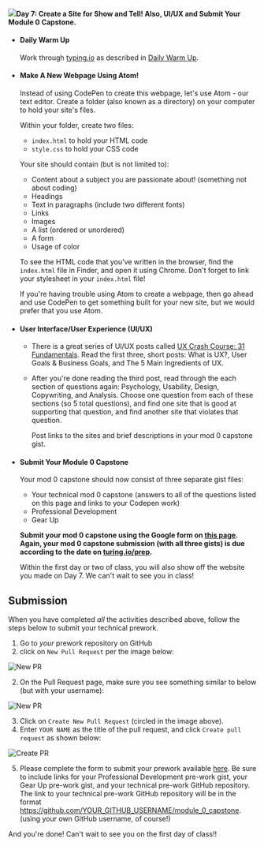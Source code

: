 #### ![](https://cdn4.iconfinder.com/data/icons/ionicons/512/icon-arrow-right-b-128.png)Day 7: Create a Site for Show and Tell! Also, UI/UX and Submit Your Module 0 Capstone.

*   #### Daily Warm Up
    
    Work through [typing.io](https://typing.io/) as described in [Daily Warm Up](#daily).
    
*   #### Make A New Webpage Using Atom!
    
    Instead of using CodePen to create this webpage, let's use Atom - our text editor. Create a folder (also known as a directory) on your computer to hold your site's files.
    
    Within your folder, create two files:
    
    *   `index.html` to hold your HTML code
    *   `style.css` to hold your CSS code
    
    Your site should contain (but is not limited to):
    
    *   Content about a subject you are passionate about! (something not about coding)
    *   Headings
    *   Text in paragraphs (include two different fonts)
    *   Links
    *   Images
    *   A list (ordered or unordered)
    *   A form
    *   Usage of color
    
    To see the HTML code that you've written in the browser, find the `index.html` file in Finder, and open it using Chrome. Don't forget to link your stylesheet in your `index.html` file!
    
    If you're having trouble using Atom to create a webpage, then go ahead and use CodePen to get something built for your new site, but we would prefer that you use Atom.
    
*   #### User Interface/User Experience (UI/UX)
    
    *   There is a great series of UI/UX posts called [UX Crash Course: 31 Fundamentals](http://thehipperelement.com/post/75476711614/ux-crash-course-31-fundamentals). Read the first three, short posts: What is UX?, User Goals & Business Goals, and The 5 Main Ingredients of UX.
    *   After you're done reading the third post, read through the each section of questions again: Psychology, Usability, Design, Copywriting, and Analysis. Choose one question from each of these sections (so 5 total questions), and find one site that is good at supporting that question, and find another site that violates that question.
        
        Post links to the sites and brief descriptions in your mod 0 capstone gist.
        
*   #### Submit Your Module 0 Capstone
    
    Your mod 0 capstone should now consist of three separate gist files:
    
    *   Your technical mod 0 capstone (answers to all of the questions listed on this page and links to your Codepen work)
    *   Professional Development
    *   Gear Up
    
    **Submit your mod 0 capstone using the Google form on [this page](https://sites.google.com/casimircreative.com/enrollment/mod-0-capstone-fka-pre-work). Again, your mod 0 capstone submission (with all three gists) is due according to the date on [turing.io/prep](https://www.turing.io/prep).**
    
    Within the first day or two of class, you will also show off the website you made on Day 7. We can't wait to see you in class!
    
## Submission

When you have completed *all* the activities described above, follow the steps below to submit your technical prework.

1. Go to *your* prework repository on GitHub
1. click on `New Pull Request` per the image below:

![New PR](https://i.imgur.com/lGKNxwC.png)

2. On the Pull Request page, make sure you see something similar to below (but with your username):

![New PR](https://i.imgur.com/CwJH8os.png)

3. Click on `Create New Pull Request` (circled in the image above).
4. Enter `YOUR NAME` as the title of the pull request, and click `Create pull request` as shown below:

![Create PR](https://i.imgur.com/CQQzfNc.png)

5. Please complete the form to submit your prework available [here](https://sites.google.com/casimircreative.com/enrollment/mod-0-capstone-fka-pre-work). Be sure to include links for your Professional Development pre-work gist, your Gear Up pre-work gist, and your technical pre-work GitHub repository. The link to your technical pre-work GitHub repository will be in the format https://github.com/YOUR_GITHUB_USERNAME/module_0_capstone. (using your own GitHub username, of course!)

And you're done!  Can't wait to see you on the first day of class!!
